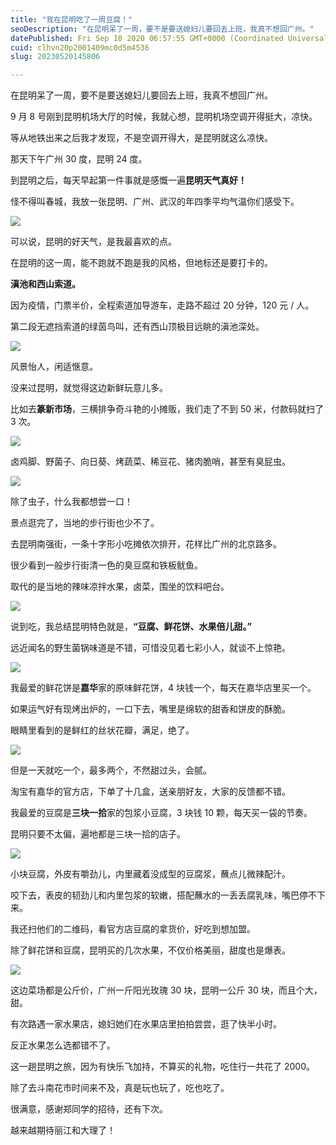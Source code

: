 ```yaml
---
title: "我在昆明吃了一周豆腐！"
seoDescription: "在昆明呆了一周，要不是要送媳妇儿要回去上班，我真不想回广州。"
datePublished: Fri Sep 18 2020 06:57:55 GMT+0000 (Coordinated Universal Time)
cuid: clhvn20p2001409mc0d5m4536
slug: 20230520145806

---
```


在昆明呆了一周，要不是要送媳妇儿要回去上班，我真不想回广州。

9 月 8 号刚到昆明机场大厅的时候，我就心想，昆明机场空调开得挺大，凉快。

等从地铁出来之后我才发现，不是空调开得大，是昆明就这么凉快。

那天下午广州 30 度，昆明 24 度。

到昆明之后，每天早起第一件事就是感慨一遍**昆明天气真好！**

怪不得叫春城，我放一张昆明、广州、武汉的年四季平均气温你们感受下。

![](https://cdn.hashnode.com/res/hashnode/image/upload/v1684565757571/1c3a0db0-c82e-43f3-a3d0-2869f51b2eb3.jpeg)

可以说，昆明的好天气，是我最喜欢的点。

在昆明的这一周，能不跑就不跑是我的风格，但地标还是要打卡的。

**滇池和西山索道。**

因为疫情，门票半价，全程索道加导游车，走路不超过 20 分钟，120 元 / 人。

第二段无遮挡索道的绿茵鸟叫，还有西山顶极目远眺的滇池深处。

![](https://cdn.hashnode.com/res/hashnode/image/upload/v1684565768677/c76f1043-ac0c-4f2c-853e-473d057c9063.jpeg)

风景怡人，闲适惬意。

没来过昆明，就觉得这边新鲜玩意儿多。

比如去**篆新市场**，三横排争奇斗艳的小摊贩，我们走了不到 50 米，付款码就扫了 3 次。

![](https://cdn.hashnode.com/res/hashnode/image/upload/v1684565782113/d02b5a6e-2133-4fb1-8ed4-74ca88079c27.jpeg)

卤鸡脚、野菌子、向日葵、烤蔬菜、稀豆花、猪肉脆哨，甚至有臭屁虫。

![](https://cdn.hashnode.com/res/hashnode/image/upload/v1684565795012/f5e4036a-d432-49f8-8a66-05944d157e3f.jpeg)

除了虫子，什么我都想尝一口！

景点逛完了，当地的步行街也少不了。

去昆明南强街，一条十字形小吃摊依次排开，花样比广州的北京路多。

很少看到一般步行街清一色的臭豆腐和铁板鱿鱼。

取代的是当地的辣味凉拌水果，卤菜，围坐的饮料吧台。

![](https://cdn.hashnode.com/res/hashnode/image/upload/v1684565814174/88af654d-5a47-437e-b1fb-5f429ee2dbd9.png)

说到吃，我总结昆明特色就是，**“豆腐、鲜花饼、水果倍儿甜。”**

远近闻名的野生菌锅味道是不错，可惜没见着七彩小人，就谈不上惊艳。

![](https://cdn.hashnode.com/res/hashnode/image/upload/v1684565822835/ae76a0da-09ed-4559-ae76-8bfb754b0167.jpeg)

我最爱的鲜花饼是**嘉华**家的原味鲜花饼，4 块钱一个，每天在嘉华店里买一个。

如果运气好有现烤出炉的，一口下去，嘴里是绵软的甜香和饼皮的酥脆。

眼睛里看到的是鲜红的丝状花瓣，满足，绝了。

![](https://cdn.hashnode.com/res/hashnode/image/upload/v1684565833321/172cdb6c-ea97-46bc-b65f-899e21948861.jpeg)

但是一天就吃一个，最多两个，不然甜过头，会腻。

淘宝有嘉华的官方店，下单了十几盒，送亲朋好友，大家的反馈都不错。

我最爱的豆腐是**三块一拾**家的包浆小豆腐，3 块钱 10 颗，每天买一袋的节奏。

昆明只要不太偏，遍地都是三块一拾的店子。

![](https://cdn.hashnode.com/res/hashnode/image/upload/v1684565847578/0430957e-54b9-4d08-8153-c8c10da5e2ae.jpeg)

小块豆腐，外皮有嚼劲儿，内里藏着没成型的豆腐浆，蘸点儿微辣配汁。

咬下去，表皮的韧劲儿和内里包浆的软嫩，搭配蘸水的一丢丢腐乳味，嘴巴停不下来。

我还扫他们的二维码，看官方店豆腐的拿货价，好吃到想加盟。

除了鲜花饼和豆腐，昆明买的几次水果，不仅价格美丽，甜度也是爆表。

![](https://cdn.hashnode.com/res/hashnode/image/upload/v1684565851966/d27777ec-8fb3-4baa-922e-e300f58aed0a.jpeg)

这边菜场都是公斤价，广州一斤阳光玫瑰 30 块，昆明一公斤 30 块，而且个大，甜。

有次路遇一家水果店，媳妇她们在水果店里拍拍尝尝，逛了快半小时。

反正水果怎么选都错不了。

这一趟昆明之旅，因为有快乐飞加持，不算买的礼物，吃住行一共花了 2000。

除了去斗南花市时间来不及，真是玩也玩了，吃也吃了。

很满意，感谢郑同学的招待，还有下次。

越来越期待丽江和大理了！
